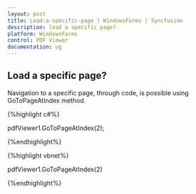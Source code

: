 ```yaml
---
layout: post
title: Load-a-specific-page | WindowsForms | Syncfusion
description: load a specific page?
platform: WindowsForms
control: PDF Viewer
documentation: ug
---
```


## Load a specific page?

Navigation to a specific page, through code, is possible using GoToPageAtIndex method.

{%highlight c#%}

pdfViewer1.GoToPageAtIndex(2);

{%endhighlight%}

{%highlight vbnet%}


pdfViewer1.GoToPageAtIndex(2)

{%endhighlight%}

